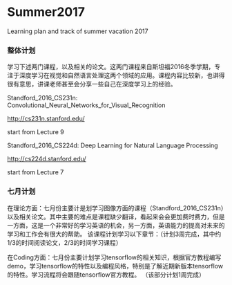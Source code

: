 # Summer2017
Learning plan and track of summer vacation  2017


### 整体计划
   
   学习下述两门课程，以及相关的论文。这两门课程来自斯坦福2016冬季学期，专注于深度学习在视觉和自然语言处理这两个领域的应用。课程内容比较新，也讲得很有意思，讲课老师甚至会分享一些自己在深度学习上的经验。

Standford_2016_CS231n: Convolutional_Neural_Networks_for_Visual_Recognition

http://cs231n.stanford.edu/

start from Lecture 9


Standford_2016_CS224d: Deep Learning for Natural Language Processing

http://cs224d.stanford.edu/

start from Lecture 7

### 七月计划
    
   在理论方面：七月份主要计是划学习图像方面的课程（Standford_2016_CS231n）以及相关论文。其中主要的难点是课程缺少翻译，看起来会会更加费时费力，但是一方面，这是一个非常好的学习英语的机会，另一方面，英语能力的提高对未来的学习和工作会有很大的帮助。
    该课程计划学习以下章节：（计划3周完成，其中约1/3的时间阅读论文，2/3的时间学习课程）

   在Coding方面：七月份主要计划学习tensorflow的相关知识，根据官方教程编写demo，学习tensorflow的特性以及编程风格，特别是了解近期新版本tensorflow的特性。学习流程将会跟随tensorflow官方教程。
（该部分计划1周完成）
